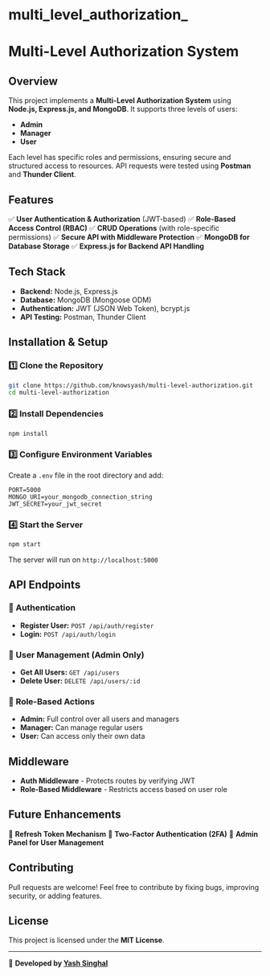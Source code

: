 # multi_level_authorization_
# Multi-Level Authorization System

## Overview
This project implements a **Multi-Level Authorization System** using **Node.js, Express.js, and MongoDB**. It supports three levels of users:
- **Admin**
- **Manager**
- **User**

Each level has specific roles and permissions, ensuring secure and structured access to resources. API requests were tested using **Postman** and **Thunder Client**.

## Features
✅ **User Authentication & Authorization** (JWT-based)
✅ **Role-Based Access Control (RBAC)**
✅ **CRUD Operations** (with role-specific permissions)
✅ **Secure API with Middleware Protection**
✅ **MongoDB for Database Storage**
✅ **Express.js for Backend API Handling**

## Tech Stack
- **Backend:** Node.js, Express.js
- **Database:** MongoDB (Mongoose ODM)
- **Authentication:** JWT (JSON Web Token), bcrypt.js
- **API Testing:** Postman, Thunder Client

## Installation & Setup
### 1️⃣ Clone the Repository
```sh
git clone https://github.com/knowsyash/multi-level-authorization.git
cd multi-level-authorization
```

### 2️⃣ Install Dependencies
```sh
npm install
```

### 3️⃣ Configure Environment Variables
Create a `.env` file in the root directory and add:
```env
PORT=5000
MONGO_URI=your_mongodb_connection_string
JWT_SECRET=your_jwt_secret
```

### 4️⃣ Start the Server
```sh
npm start
```
The server will run on `http://localhost:5000`

## API Endpoints
### 🔹 Authentication
- **Register User:** `POST /api/auth/register`
- **Login:** `POST /api/auth/login`

### 🔹 User Management (Admin Only)
- **Get All Users:** `GET /api/users`
- **Delete User:** `DELETE /api/users/:id`

### 🔹 Role-Based Actions
- **Admin:** Full control over all users and managers
- **Manager:** Can manage regular users
- **User:** Can access only their own data

## Middleware
- **Auth Middleware** - Protects routes by verifying JWT
- **Role-Based Middleware** - Restricts access based on user role

## Future Enhancements
🔹 **Refresh Token Mechanism**
🔹 **Two-Factor Authentication (2FA)**
🔹 **Admin Panel for User Management**

## Contributing
Pull requests are welcome! Feel free to contribute by fixing bugs, improving security, or adding features.

## License
This project is licensed under the **MIT License**.

---
🚀 **Developed by [Yash Singhal](https://github.com/knowsyash)**
